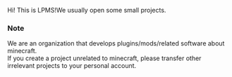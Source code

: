 Hi! This is LPMS!We usually open some small projects.
### Note
We are an organization that develops plugins/mods/related software about minecraft.  
If you create a project unrelated to minecraft, please transfer other irrelevant projects to your personal account.
